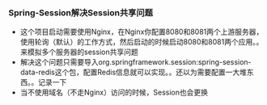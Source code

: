 ### Spring-Session解决Session共享问题
* 这个项目启动需要使用Nginx，在Nginx你配置8080和8081两个上游服务器，使用轮询（默认）的工作方式，然后启动的时候启动8080和8081两个应用。。来模拟多个服务器的session共享问题
* 解决这个问题只需要导入org.springframework.session:spring-session-data-redis这个包，配置Redis信息就可以实现。。还以为需要配置一大堆东西。。记录一下
* 当不使用域名（不走Nginx）访问的时候，Session也会更换